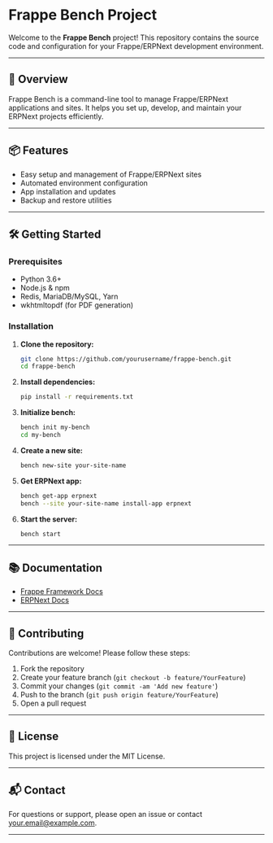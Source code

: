 # Frappe Bench Project

Welcome to the **Frappe Bench** project! This repository contains the source code and configuration for your Frappe/ERPNext development environment.

---

## 🚀 Overview

Frappe Bench is a command-line tool to manage Frappe/ERPNext applications and sites. It helps you set up, develop, and maintain your ERPNext projects efficiently.

---

## 📦 Features

- Easy setup and management of Frappe/ERPNext sites
- Automated environment configuration
- App installation and updates
- Backup and restore utilities

---

## 🛠️ Getting Started

### Prerequisites

- Python 3.6+
- Node.js & npm
- Redis, MariaDB/MySQL, Yarn
- wkhtmltopdf (for PDF generation)

### Installation

1. **Clone the repository:**
   ```bash
   git clone https://github.com/yourusername/frappe-bench.git
   cd frappe-bench
   ```

2. **Install dependencies:**
   ```bash
   pip install -r requirements.txt
   ```

3. **Initialize bench:**
   ```bash
   bench init my-bench
   cd my-bench
   ```

4. **Create a new site:**
   ```bash
   bench new-site your-site-name
   ```

5. **Get ERPNext app:**
   ```bash
   bench get-app erpnext
   bench --site your-site-name install-app erpnext
   ```

6. **Start the server:**
   ```bash
   bench start
   ```

---

## 📚 Documentation

- [Frappe Framework Docs](https://frappeframework.com/docs)
- [ERPNext Docs](https://docs.erpnext.com/)

---

## 🤝 Contributing

Contributions are welcome! Please follow these steps:

1. Fork the repository
2. Create your feature branch (`git checkout -b feature/YourFeature`)
3. Commit your changes (`git commit -am 'Add new feature'`)
4. Push to the branch (`git push origin feature/YourFeature`)
5. Open a pull request

---

## 📝 License

This project is licensed under the MIT License.

---

## 📬 Contact

For questions or support, please open an issue or contact [your.email@example.com](mailto:your.email@example.com).

---

